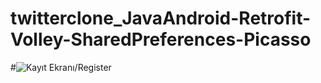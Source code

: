 # twitterclone_JavaAndroid-Retrofit-Volley-SharedPreferences-Picasso

#![Kayıt Ekranı/Register](http://www.bayramkus.com/twitterclone/twitterapp.gif)  

